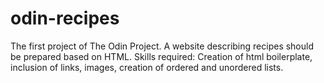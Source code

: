 # odin-recipes
The first project of The Odin Project. A website describing recipes should be prepared based on HTML. 
Skills required: Creation of html boilerplate, inclusion of links, images, creation of ordered and unordered lists. 
